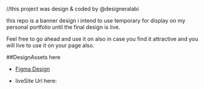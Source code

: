//this project was design & coded by @designeralabi

this repo is a banner design i intend to use temporary for display on my personal portfolio until the final design is live. 

Feel free to go ahead and use it on also in case you find it attractive and you will live to use it on your page also.


##DesignAssets here

- <a href="https://www.figma.com/file/cxvksI6En94B54ar89STeK/comingsoon-Page?node-id=39%3A7">Figma Design</a>

- liveSite Url here: 
